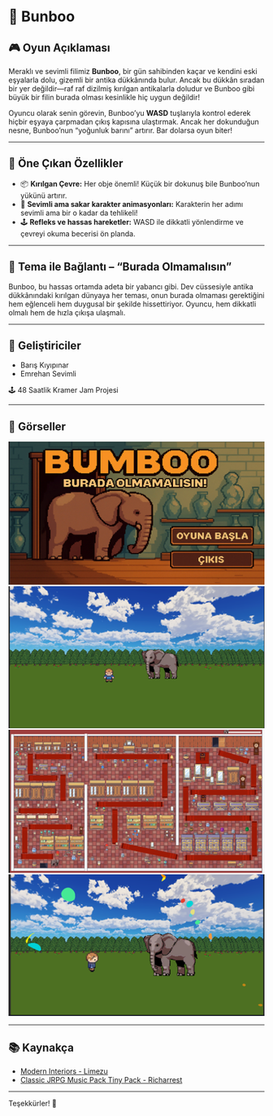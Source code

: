 # 🐘 Bunboo

## 🎮 Oyun Açıklaması
Meraklı ve sevimli filimiz **Bunboo**, bir gün sahibinden kaçar ve kendini eski eşyalarla dolu, gizemli bir antika dükkânında bulur. Ancak bu dükkân sıradan bir yer değildir—raf raf dizilmiş kırılgan antikalarla doludur ve Bunboo gibi büyük bir filin burada olması kesinlikle hiç uygun değildir!

Oyuncu olarak senin görevin, Bunboo’yu **WASD** tuşlarıyla kontrol ederek hiçbir eşyaya çarpmadan çıkış kapısına ulaştırmak. Ancak her dokunduğun nesne, Bunboo’nun “yoğunluk barını” artırır. Bar dolarsa oyun biter!

---

## 🧩 Öne Çıkan Özellikler

- 📦 **Kırılgan Çevre:** Her obje önemli! Küçük bir dokunuş bile Bunboo’nun yükünü artırır.  
- 🐘 **Sevimli ama sakar karakter animasyonları:** Karakterin her adımı sevimli ama bir o kadar da tehlikeli!  
- 🕹 **Refleks ve hassas hareketler:** WASD ile dikkatli yönlendirme ve çevreyi okuma becerisi ön planda.

---

## 🎯 Tema ile Bağlantı – “Burada Olmamalısın”

Bunboo, bu hassas ortamda adeta bir yabancı gibi. Dev cüssesiyle antika dükkânındaki kırılgan dünyaya her teması, onun burada olmaması gerektiğini hem eğlenceli hem duygusal bir şekilde hissettiriyor. Oyuncu, hem dikkatli olmalı hem de hızla çıkışa ulaşmalı.

---

## 👥 Geliştiriciler

- Barış Kıyıpınar  
- Emrehan Sevimli  

🕹 48 Saatlik Kramer Jam Projesi

---

## 🎨 Görseller

![1](screenshots/Bumboo1.png)
![2](screenshots/Bumboo2.png)
![3](screenshots/Bumboo3.png)
![4](screenshots/Bumboo4.png)

---

## 📚 Kaynakça

- [Modern Interiors - Limezu](https://limezu.itch.io/moderninteriors)  
- [Classic JRPG Music Pack Tiny Pack - Richarrest](https://richarrest.itch.io/classic-jrpg-music-pack-tiny-pack)

---

Teşekkürler! 🎉
